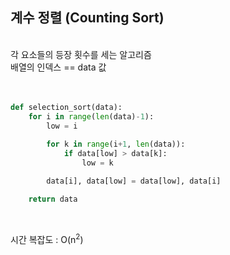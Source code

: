 ## 계수 정렬 (Counting Sort)
<br>
각 요소들의 등장 횟수를 세는 알고리즘<br>
배열의 인덱스 == data 값<br>
<br><br>

```python
def selection_sort(data):
    for i in range(len(data)-1):
        low = i
        
        for k in range(i+1, len(data)):
            if data[low] > data[k]:
                low = k

        data[i], data[low] = data[low], data[i]

    return data
```
<br>

시간 복잡도 : O(n<sup>2</sup>)
